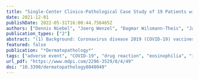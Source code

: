 ```yaml
---
title: "Single-Center Clinico-Pathological Case Study of 19 Patients with Cutaneous Adverse Reactions Following COVID-19 Vaccines"
date: 2021-12-01
publishDate: 2022-05-31T16:00:44.756465Z
authors: ["Dennis Niebel", "Joerg Wenzel", "Dagmar Wilsmann-Theis", "Jana Ziob", "Jasmin Wilhelmi", "Christine Braegelmann"]
publication_types: ["2"]
abstract: "(1) Background: Coronavirus disease 2019 (COVID-19) vaccines are currently employed on a population-wide scale in most countries worldwide. Data about unusual cutaneous adverse drug reactions (ADR) are scant, though. (2) Methods: We retrospectively analyzed moderate to severe vaccine-related ADR in the Department of Dermatology and Allergy of the University Hospital Bonn between May to June 2021 and analyzed related skin biopsies. (3) Results: As a specialized dermatological academic center, we encountered a total of n = 19 clinically and pathologically heterogeneous cutaneous ADR with a female predominance. Delayed cutaneous ADR occurred as late as 30 days after vaccination. The majority of ADR were mild, though a few patients required systemic treatment (antihistamines, glucocorticosteroids). (4) Conclusions: The clinico-pathological spectrum of cutaneous side effects with COVID-19 vaccines is wide; however, the benefits outweigh the risks by far. More dermatopathological studies on cutaneous ADR not limited to COVID-19 vaccines are desirable to enable a better understanding of underlying pathophysiological mechanisms."
featured: false
publication: "*Dermatopathology*"
tags: ["adverse event", "COVID-19", "drug reaction", "eosinophilia", "interface dermatitis"]
url_pdf: "https://www.mdpi.com/2296-3529/8/4/49"
doi: "10.3390/dermatopathology8040049"
---
```


